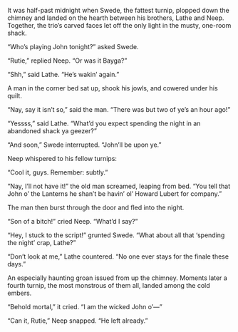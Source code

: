 It was half-past midnight when Swede, the fattest turnip, plopped down the chimney and landed on the hearth between his brothers, Lathe and Neep. Together, the trio’s carved faces let off the only light in the musty, one-room shack.

“Who’s playing John tonight?” asked Swede.

“Rutie,” replied Neep. “Or was it Bayga?”

“Shh,” said Lathe. “He’s wakin’ again.”

A man in the corner bed sat up, shook his jowls, and cowered under his quilt.

“Nay, say it isn’t so,” said the man. “There was but two of ye’s an hour ago!”

“Yessss,” said Lathe. “What’d you expect spending the night in an abandoned shack ya geezer?”

“And soon,” Swede interrupted. “John’ll be upon ye.”

Neep whispered to his fellow turnips:

“Cool it, guys. Remember: subtly.”

“Nay, I’ll not have it!” the old man screamed, leaping from bed. “You tell that John o’ the Lanterns he shan’t be havin’ ol’ Howard Lubert for company.”

The man then burst through the door and fled into the night.

“Son of a bitch!” cried Neep. “What’d I say?”

“Hey, I stuck to the script!” grunted Swede. “What about all that ‘spending the night’ crap, Lathe?”

“Don’t look at me,” Lathe countered. “No one ever stays for the finale these days.”

An especially haunting groan issued from up the chimney. Moments later a fourth turnip, the most monstrous of them all, landed among the cold embers.

“Behold mortal,” it cried. “I am the wicked John o’—”

“Can it, Rutie,” Neep snapped. “He left already.”
